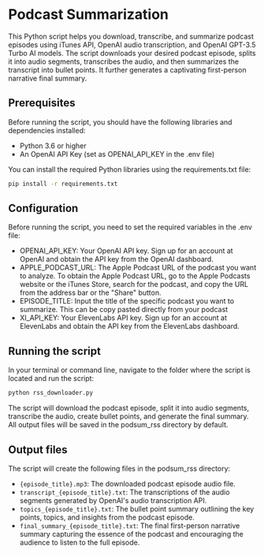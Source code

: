 # Podcast Summarization
This Python script helps you download, transcribe, and summarize podcast episodes using iTunes API, OpenAI audio transcription, and OpenAI GPT-3.5 Turbo AI models. The script downloads your desired podcast episode, splits it into audio segments, transcribes the audio, and then summarizes the transcript into bullet points. It further generates a captivating first-person narrative final summary.

## Prerequisites
Before running the script, you should have the following libraries and dependencies installed:

- Python 3.6 or higher
- An OpenAI API Key (set as OPENAI_API_KEY in the .env file)

You can install the required Python libraries using the requirements.txt file:

```bash
pip install -r requirements.txt
```

## Configuration
Before running the script, you need to set the required variables in the .env file:

- OPENAI_API_KEY: Your OpenAI API key. Sign up for an account at OpenAI and obtain the API key from the OpenAI dashboard.
- APPLE_PODCAST_URL: The Apple Podcast URL of the podcast you want to analyze. To obtain the Apple Podcast URL, go to the Apple Podcasts website or the iTunes Store, search for the podcast, and copy the URL from the address bar or the "Share" button.
- EPISODE_TITLE: Input the title of the specific podcast you want to summarize. This can be copy pasted directly from your podcast
- XI_API_KEY: Your ElevenLabs API key. Sign up for an account at ElevenLabs and obtain the API key from the ElevenLabs dashboard.

## Running the script
In your terminal or command line, navigate to the folder where the script is located and run the script:

```bash
python rss_downloader.py
```

The script will download the podcast episode, split it into audio segments, transcribe the audio, create bullet points, and generate the final summary. All output files will be saved in the podsum_rss directory by default.

## Output files
The script will create the following files in the podsum_rss directory:

- `{episode_title}.mp3`: The downloaded podcast episode audio file.
- `transcript_{episode_title}.txt`: The transcriptions of the audio segments generated by OpenAI's audio transcription API.
- `topics_{episode_title}.txt`: The bullet point summary outlining the key points, topics, and insights from the podcast episode.
- `final_summary_{episode_title}.txt`: The final first-person narrative summary capturing the essence of the podcast and encouraging the audience to listen to the full episode.